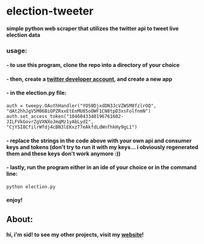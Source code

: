 # election-tweeter

#### simple python web scraper that utilizes the twitter api to tweet live election data
 
### usage:
####  - to use this program, clone the repo into a directory of your choice
####  - then, create a [twitter developer account](https://developer.twitter.com/en), and create a new app
####  - in the election.py file:

~~~
auth = tweepy.OAuthHandler("YOS0DjxdDN3JcVZWSM8fzlrOQ", "dAt2hhJgV5M06BiOPZRxxEtEnMU85oOWF1CN8tpD3xsFolfnmN")
auth.set_access_token("1046043340196761602-JILFVkGovrZgVXNXoJmqMz1yAbLydI", "CjYSI8CfilrWfdj4cBN3lEKxzT7eAkfdLdWnfhkHy9gL1")
~~~

####  - replace the strings in the code above with your own api and consumer keys and tokens (don't try to run it with my keys... i obviously regenerated them and these keys don't work anymore :))

####  - lastly, run the program either in an ide of your choice or in the command line:
~~~
python election.py
~~~

#### enjoy!


## About:
#### hi, i'm sid! to see my other projects, visit my [website](http://dev.siddharthlohani.ninja/)!
